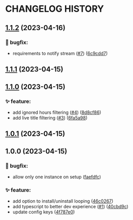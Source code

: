 # CHANGELOG HISTORY

## [1.1.2](https://github.com/lucasvtiradentes/twitch-notifier/compare/v1.1.1...v1.1.2) (2023-04-16)


### 🐛 bugfix:

* requirements to notify stream ([#7](https://github.com/lucasvtiradentes/twitch-notifier/issues/7)) ([6c9cdd7](https://github.com/lucasvtiradentes/twitch-notifier/commit/6c9cdd7d7f0c9b7e2b812aa185ad537a37be0070))

## [1.1.1](https://github.com/lucasvtiradentes/twitch-notifier/compare/v1.1.0...v1.1.1) (2023-04-15)

## [1.1.0](https://github.com/lucasvtiradentes/twitch-notifier/compare/v1.0.1...v1.1.0) (2023-04-15)


### ✨ feature:

* add ignored hours filtering ([#4](https://github.com/lucasvtiradentes/twitch-notifier/issues/4)) ([8d8cf86](https://github.com/lucasvtiradentes/twitch-notifier/commit/8d8cf86097247aa56bad97220f935637d10c99f4))
* add live title filtering ([#3](https://github.com/lucasvtiradentes/twitch-notifier/issues/3)) ([6fa5a98](https://github.com/lucasvtiradentes/twitch-notifier/commit/6fa5a98b1cabea59964681b63245e8fec054e9aa))

## [1.0.1](https://github.com/lucasvtiradentes/twitch-notifier/compare/v1.0.0...v1.0.1) (2023-04-15)

## 1.0.0 (2023-04-15)


### 🐛 bugfix:

* allow only one instance on setup ([faefdfc](https://github.com/lucasvtiradentes/twitch-notifier/commit/faefdfc58b6f51129637da18430b6ac3a813efc3))


### ✨ feature:

* add option to install/uninstall looping ([46c0267](https://github.com/lucasvtiradentes/twitch-notifier/commit/46c026758768fea5ac658dbb5d3462c3a5d37396))
* add typescript to better dev experience ([#1](https://github.com/lucasvtiradentes/twitch-notifier/issues/1)) ([40cbd9c](https://github.com/lucasvtiradentes/twitch-notifier/commit/40cbd9cff5cdb5c7215fab9c6dd70aa5ef9a9993))
* update config keys ([4f787e0](https://github.com/lucasvtiradentes/twitch-notifier/commit/4f787e004d8de94fa8ee5607166b97385a60164e))
